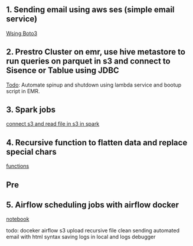 ## 1. Sending email using aws ses (simple email service)
[Wsing Boto3](https://github.com/deepak6446/Data_engineering/blob/master/mail_send_boto3/send_mail_boto3.py)

## 2. Prestro Cluster on emr, use hive metastore to run queries on parquet in s3 and connect to Sisence or Tablue using JDBC
[Todo](https://github.com/deepak6446/Data_engineering/tree/master/presto_config_aws_emr): Automate spinup and shutdown using lambda service and bootup script in EMR.

## 3. Spark jobs
[connect s3 and read file in s3 in spark](https://github.com/deepak6446/Data_engineering/blob/master/test_programmes/connect_s3_using_keys.py)

## 4. Recursive function to flatten data and replace special chars
[functions](https://github.com/deepak6446/Data_engineering/blob/master/test_programmes/cleaning_data_rec_json.py)

## Pre
## 5. Airflow scheduling jobs with airflow docker
[notebook](https://github.com/deepak6446/Data_engineering/blob/master/Airflow_Docker)

todo:
doceker airflow
s3 upload
recursive file clean
sending automated email with html syntax
saving logs in local and logs debugger